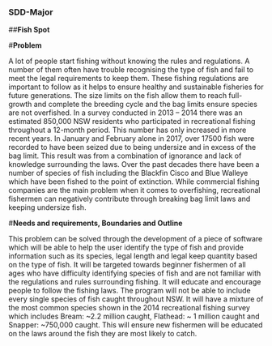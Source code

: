 ### SDD-Major

##**Fish Spot**


#**Problem**

A lot of people start fishing without knowing the rules and regulations. A number of them often have trouble recognising the type of fish and fail to meet the legal requirements to keep them. These fishing regulations are important to follow as it helps to ensure healthy and sustainable fisheries for future generations. The size limits on the fish allow them to reach full-growth and complete the breeding cycle and the bag limits ensure species are not overfished. In a survey conducted in 2013 – 2014 there was an estimated 850,000 NSW residents who participated in recreational fishing throughout a 12-month period. This number has only increased in more recent years. In January and February alone in 2017, over 17500 fish were recorded to have been seized due to being undersize and in excess of the bag limit. This result was from a combination of ignorance and lack of knowledge surrounding the laws. Over the past decades there have been a number of species of fish including the Blackfin Cisco and Blue Walleye which have been fished to the point of extinction. While commercial fishing companies are the main problem when it comes to overfishing, recreational fishermen can negatively contribute through breaking bag limit laws and keeping undersize fish. 

#**Needs and requirements, Boundaries and Outline**

This problem can be solved through the development of a piece of software which will be able to help the user identify the type of fish and provide information such as its species, legal length and legal keep quantity based on the type of fish. It will be targeted towards beginner fishermen of all ages who have difficulty identifying species of fish and are not familiar with the regulations and rules surrounding fishing. It will educate and encourage people to follow the fishing laws. The program will not be able to include every single species of fish caught throughout NSW. It will have a mixture of the most common species shown in the 2014 recreational fishing survey which includes Bream: ~2.2 million caught, Flathead: ~ 1 million caught and Snapper: ~750,000 caught. This will ensure new fishermen will be educated on the laws around the fish they are most likely to catch. 

